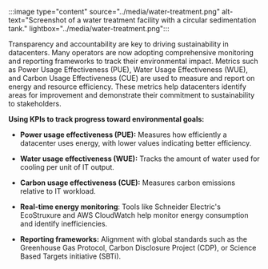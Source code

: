 :::image type="content" source="../media/water-treatment.png" alt-text="Screenshot of a water treatment facility with a circular sedimentation tank." lightbox="../media/water-treatment.png":::

Transparency and accountability are key to driving sustainability in datacenters. Many operators are now adopting comprehensive monitoring and reporting frameworks to track their environmental impact. Metrics such as Power Usage Effectiveness (PUE), Water Usage Effectiveness (WUE), and Carbon Usage Effectiveness (CUE) are used to measure and report on energy and resource efficiency. These metrics help datacenters identify areas for improvement and demonstrate their commitment to sustainability to stakeholders.

**Using KPIs to track progress toward environmental goals:**

- **Power usage effectiveness (PUE):** Measures how efficiently a datacenter uses energy, with lower values indicating better efficiency.

- **Water usage effectiveness (WUE):** Tracks the amount of water used for cooling per unit of IT output.

- **Carbon usage effectiveness (CUE):** Measures carbon emissions relative to IT workload.

- **Real-time energy monitoring**: Tools like Schneider Electric's EcoStruxure and AWS CloudWatch help monitor energy consumption and identify inefficiencies.

- **Reporting frameworks:** Alignment with global standards such as the Greenhouse Gas Protocol, Carbon Disclosure Project (CDP), or Science Based Targets initiative (SBTi).
